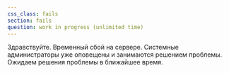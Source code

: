 ```yaml
---
css_class: fails
section: fails
question: work in progress (unlimited time)
---
```

Здравствуйте. Временный сбой на сервере. Системные администраторы уже оповещены и занимаются решением проблемы. Ожидаем решения проблемы в ближайшее время.